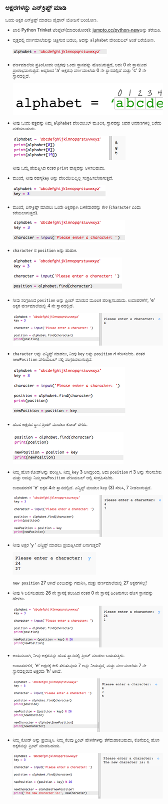 ## ಅಕ್ಷರಗಳನ್ನು ಎನ್‌ಕ್ರಿಪ್ಟ್ ಮಾಡಿ

ಒಂದು ಅಕ್ಷರ ಎನ್‌ಕ್ರಿಪ್ಟ್ ಮಾಡಲು ಪೈಥಾನ್ ಯೋಜನೆ ಬರಿಯೋಣ.

+ ಖಾಲಿ Python Trinket ಟೆಂಪ್ಲೆಟ್(ಮಾದರಿತೋರಕ): <a href="http://jumpto.cc/python-new" target="_blank">jumpto.cc/python-new</a>ಅನ್ನು ತೆರೆಯಿರಿ.

+ ವೃತ್ತದಲ್ಲಿ ವರ್ಣಮಾಲೆಯನ್ನು ಚಿತ್ರಿಸುವ ಬದಲು, ಅದನ್ನು `alphabet` ವೇರಿಯಬಲ್ ಅಂತೆ ಬರೆಯೋಣ.
    
    ![screenshot](images/messages-alphabet.png)

+ ವರ್ಣಮಾಲೆಯ ಪ್ರತಿಯೊಂದು ಅಕ್ಷರವು ಒಂದು ಸ್ಥಾನವನ್ನು ಹೊಂದಿರುತ್ತದೆ, ಅದು 0 ನೇ ಸ್ಥಾನದಿಂದ ಪ್ರಾರಂಭವಾಗುತ್ತದೆ. ಆದ್ದರಿಂದ 'a' ಅಕ್ಷರವು ವರ್ಣಮಾಲೆಯ 0 ನೇ ಸ್ಥಾನದಲ್ಲಿದೆ ಮತ್ತು 'c' 2 ನೇ ಸ್ಥಾನದಲ್ಲಿದೆ.
    
    ![screenshot](images/messages-array.png)

+ ನೀವು ಒಂದು ಪತ್ರವನ್ನು ನಿಮ್ಮ `alphabet` ವೇರಿಯಬಲ್ ಮೂಲಕ, ಸ್ಥಾನವನ್ನು ಚದರ ಆವರಣಗಳಲ್ಲಿ ಬರೆದು ಪಡೆಯಬಹುದು.
    
    ![screenshot](images/messages-alphabet-array.png)
    
    ನೀವು ಒಮ್ಮೆ ಪೆಯತ್ನಿಸಿದ ನಂತರ `print` ವಾಕ್ಯವನ್ನು ಅಳಿಸಬಹುದು.

+ ಮುಂದೆ, ನೀವು ರಹಸ್ಯ`key` ಅನ್ನು ವೇರಿಯೇಬಲ್ನಲ್ಲಿ ಸಂಗ್ರಹಿಸಬೇಕಾಗುತ್ತದೆ.
    
    ![screenshot](images/messages-key.png)

+ ಮುಂದೆ, ಎನ್‌ಕ್ರಿಪ್ಟ್ ಮಾಡಲು ಒಂದೇ ಅಕ್ಷರಕ್ಕಾಗಿ ಬಳಕೆದಾರರನ್ನು ಕೇಳಿ (`character` ಎಂದು ಕರೆಯಲಾಗುತ್ತದೆ).
    
    ![screenshot](images/messages-character.png)

+ `character` ನ `position` ಅನ್ನು ಹುಡುಕಿ.
    
    ![screenshot](images/messages-position.png)

+ ನೀವು ಸಂಗ್ರಹಿಸಿದ `position` ಅನ್ನು ಪ್ರಿಂಟ್ ಮಾಡುವ ಮೂಲಕ ಪರೀಕ್ಷಿಸಬಹುದು. ಉದಾಹರಣೆಗೆ, 'e' ಅಕ್ಷರ ವರ್ಣಮಾಲೆಯಲ್ಲಿ 4 ನೇ ಸ್ಥಾನದಲ್ಲಿದೆ.
    
    ![screenshot](images/messages-position-test.png)

+ `character` ಅನ್ನು ಎನ್ಕ್ರಿಪ್ಟ್ ಮಾಡಲು, ನೀವು `key` ಅನ್ನು `position` ಗೆ ಸೇರಿಸಬೇಕು. ನಂತರ `newPosition` ವೇರಿಯಬಲ್ ನಲ್ಲಿ ಸಂಗ್ರಹಿಸಲಾಗುತ್ತದೆ.
    
    ![screenshot](images/messages-newposition.png)

+ ಹೊಸ ಅಕ್ಷರದ ಸ್ಥಾನ ಪ್ರಿಂಟ್ ಮಾಡಲು ಕೋಡ್ ಸೇರಿಸಿ.
    
    ![screenshot](images/messages-newposition-print.png)

+ ನಿಮ್ಮ ಹೊಸ ಕೋಡ್ಅನ್ನು ಪರೀಕ್ಷಿಸಿ. ನಿಮ್ಮ `key` 3 ಆಗಿದ್ದರಿಂದ, ಅದು `position` ಗೆ 3 ಅನ್ನು ಸೇರಿಸಬೇಕು ಮತ್ತು ಅದನ್ನು ನಿಮ್ಮ`newPosition` ವೇರಿಯಬಲ್ ಅಲ್ಲಿ ಸಂಗ್ರಹಿಸಬೆಕು.
    
    ಉದಾಹರಣೆಗೆ 'e' ಅಕ್ಷರ 4ನೇ ಸ್ಥಾನದಲ್ಲಿದೆ. ಎನ್ಕ್ರಿಪ್ಟ್ ಮಾಡಲು `key` (3) ಸೇರಿಸಿ, 7 ನೀಡಲಾಗುತ್ತದೆ.
    
    ![screenshot](images/messages-newposition-test.png)

+ ನೀವು ಅಕ್ಷರ 'y ' ಎನ್ಕ್ರಿಪ್ಟ್ ಮಾಡಲು ಪ್ರಯತ್ನಿಸಿದರೆ ಏನಾಗುತ್ತದ?
    
    ![screenshot](images/messages-modulus-bug.png)
    
    `new position` 27 ಆಗಿದೆ ಎಂಬುದನ್ನು ಗಮನಿಸಿ, ಮತ್ತು ವರ್ಣಮಾಲೆಯಲ್ಲಿ 27 ಅಕ್ಷರಗಳಿಲ್ಲ!

+ ನೀವು `%` ಬಲಿಸಬಹುದು 26 ನೇ ಸ್ಥಾನಕ್ಕೆ ತಲುಪಿದ ನಂತರ 0 ನೇ ಸ್ಥಾನಕ್ಕೆ ಹಿಂತಿರುಗಲು ಹೊಸ ಸ್ಥಾನವನ್ನು ಹೇಳಲು.
    
    ![screenshot](images/messages-modulus.png)

+ ಅಂತಿಮವಾಗಿ, ನೀವು ಅಕ್ಷರವನ್ನು ಹೊಸ ಸ್ಥಾನದಲ್ಲಿ ಪ್ರಿಂಟ್ ಮಾಡಲು ಬಯಸುತ್ತೀರಿ.
    
    ಉದಾಹರಣೆಗೆ, 'e' ಅಕ್ಷರಕ್ಕೆ ಕೀಲಿ ಸೇರಿಸುವುದು 7 ಅನ್ನು ನೀಡುತ್ತದೆ, ಮತ್ತು ವರ್ಣಮಾಲೆಯ 7 ನೇ ಸ್ಥಾನದಲ್ಲಿರುವ ಅಕ್ಷರವು 'h' ಆಗಿದೆ.
    
    ![screenshot](images/messages-newcharacter.png)

+ ನಿಮ್ಮ ಕೋಡ್ ಅನ್ನು ಪ್ರಯತ್ನಿಸಿ. ನಿಮ್ಮ ಕೆಲವು ಪ್ರಿಂಟ್ ಹೇಳಿಕೆಗಳನ್ನು ತೆಗೆದುಹಾಕಬಹುದು, ಕೊನೆಯಲ್ಲಿ ಹೊಸ ಅಕ್ಷರವನ್ನು ಪ್ರಿಂಟ್ ಮಾಡಬಹುದು.
    
    ![screenshot](images/messages-enc-test.png)
